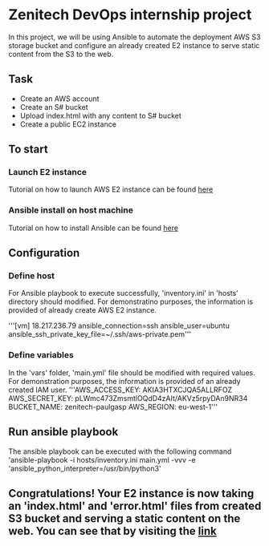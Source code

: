 # Zenitech DevOps internship project
In this project, we will be using Ansible to automate the deployment AWS S3 storage bucket and configure an already created E2 instance to serve static content from the S3 to the web.
## Task
- Create an AWS account
- Create an S# bucket
- Upload index.html with any content to S# bucket
- Create a public EC2 instance

## To start

### Launch E2 instance
Tutorial on how to launch AWS E2 instance can be found [here](https://docs.aws.amazon.com/quickstarts/latest/vmlaunch/step-1-launch-instance.html)

### Ansible install on host machine
Tutorial on how to install Ansible can be found [here](https://docs.ansible.com/ansible/latest/installation_guide/intro_installation.html)

## Configuration
### Define host
For Ansible playbook to execute successfully, 'inventory.ini' in 'hosts' directory should modified. For demonstratino purposes, the information is provided of already create AWS E2 instance.

'''[vm]
18.217.236.79 ansible_connection=ssh ansible_user=ubuntu ansible_ssh_private_key_file=~/.ssh/aws-private.pem'''

### Define variables
In the 'vars' folder, 'main.yml' file should be modified with required values. For demonstration purposes, the information is provided of an already created IAM user.
'''AWS_ACCESS_KEY: AKIA3HTXCJQA5ALLRFOZ 
AWS_SECRET_KEY: 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
BUCKET_NAME: zenitech-paulgasp
AWS_REGION: eu-west-1'''

## Run ansible playbook
The ansible playbook can be executed with the following command
'ansible-playbook -i hosts/inventory.ini main.yml -vvv -e 'ansible_python_interpreter=/usr/bin/python3'

## Congratulations! Your E2 instance is now taking an 'index.html' and 'error.html' files from created S3 bucket and serving a static content on the web. You can see that by visiting the [link]()
